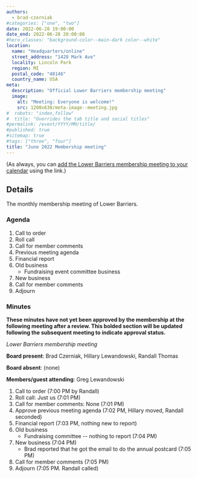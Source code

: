 ```yaml
---
authors:
  - brad-czerniak
#categories: ["one", "two"]
date: 2022-06-28 19:00:00
date_end: 2022-06-28 20:00:00
#hero_classes: "background-color--main-dark color--white"
location:
  name: "Headquarters/online"
  street_address: "1428 Mark Ave"
  locality: Lincoln Park
  region: MI
  postal_code: "48146"
  country_name: USA
meta:
  description: "Official Lower Barriers membership meeting"
  image:
    alt: "Meeting: Everyone is welcome!"
    src: 1200x630/meta-image--meeting.jpg
#  robots: "index,follow"
#  title: "Overrides the tab title and social titles"
#permalink: /event/YYYY/MM/title/
#published: true
#sitemap: true
#tags: ["three", "four"]
title: "June 2022 Membership meeting"
---
```


(As always, you can [add the Lower Barriers membership meeting to your calendar](http://bit.ly/lowerbarriers) using the link.)

## Details

The monthly membership meeting of Lower Barriers.

### Agenda

  1. Call to order
  2. Roll call
  3. Call for member comments
  4. Previous meeting agenda
  5. Financial report
  6. Old business
      * Fundraising event committee business
  8. New business
  9. Call for member comments
  10. Adjourn

### Minutes

**These minutes have not yet been approved by the membership at the following meeting after a review. This bolded section
will be updated following the subsequent meeting to indicate approval status.**

_Lower Barriers membership meeting_

**Board present**: Brad Czerniak, Hillary Lewandowski, Randall Thomas

**Board absent**: (none)

**Members/guest attending**: Greg Lewandowski

  1. Call to order (7:00 PM by Randall)
  2. Roll call: Just us (7:01 PM)
  3. Call for member comments: None (7:01 PM)
  4. Approve previous meeting agenda (7:02 PM, Hillary moved, Randall seconded)
  5. Financial report (7:03 PM, nothing new to report)
  6. Old business
      * Fundraising committee -- nothing to report (7:04 PM)
  8. New business (7:04 PM)
      * Brad reported that he got the email to do the annual postcard (7:05 PM)
  10. Call for member comments (7:05 PM)
  11. Adjourn (7:05 PM. Randall called)
